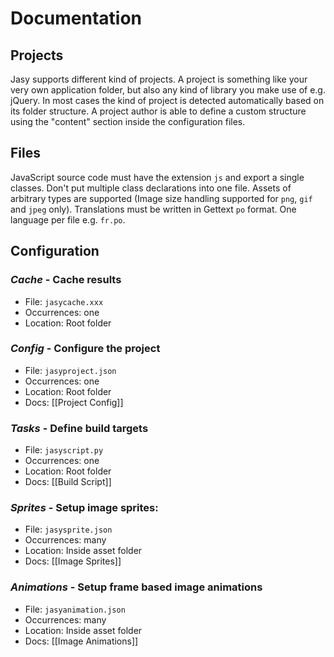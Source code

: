 # Documentation

## Projects

Jasy supports different kind of projects. A project is something like your very own application folder, but also any kind of library you make use of e.g. jQuery. In most cases the kind of project is detected automatically based on its folder structure. A project author is able to define a custom structure using the "content" section inside the configuration files.


## Files

JavaScript source code must have the extension `js` and export a single classes. Don't put multiple class declarations into one file. Assets of arbitrary types are supported (Image size handling supported for `png`, `gif` and `jpeg` only). Translations must be written in Gettext `po` format. One language per file e.g. `fr.po`.


## Configuration

### *Cache* - Cache results

* File: `jasycache.xxx`
* Occurrences: one
* Location: Root folder

### *Config* - Configure the project
  
* File: `jasyproject.json`
* Occurrences: one
* Location: Root folder
* Docs: [[Project Config]]

### *Tasks* - Define build targets

* File: `jasyscript.py`
* Occurrences: one
* Location: Root folder
* Docs: [[Build Script]]

### *Sprites* - Setup image sprites: 

* File: `jasysprite.json`
* Occurrences: many
* Location: Inside asset folder
* Docs: [[Image Sprites]]

### *Animations* - Setup frame based image animations 

* File: `jasyanimation.json`
* Occurrences: many
* Location: Inside asset folder
* Docs: [[Image Animations]]
